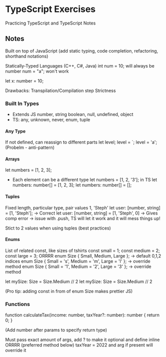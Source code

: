 # TypeScript Exercises

Practicing TypeScript and TypeScript Notes

## Notes

Built on top of JavaScript (add static typing, code completion, refactoring, shorthand notations)

Statically-Typed Languages (C++, C#, Java)
int num = 10; will always be number
num = "a"; won't work

let x: number = 10;

Drawbacks:
Transpilation/Compilation step
Strictness

### Built In Types
- Extends JS number, string boolean, null, undefined, object
- TS: any, unknown, never, enum, tuple

#### Any Type
If not defined, can reassign to different parts
let level;
level = `;
level = 'a';
(Probelm - anti-pattern)

#### Arrays
let numbers = [1, 2, 3];
- Each element can be a different type
let numbers = [1, 2, '3'];
in TS
let numbers: number[] = [1, 2, 3];
let numbers: number[] = [];

#### Tuples
Fixed length, particular type, pair values
1, 'Steph'
let user: [number, string] = [1, 'Steph']; -> Correct
let user: [number, string] = [1, 'Steph', 0] -> Gives comp error
-> issue with .push, TS will let it work and it will mess things up!

Stict to 2 values when using tuples (best practices)

#### Enums
List of related const, like sizes of tshirts
const small = 1;
const medium = 2;
const large = 3;
ORRRR
enum Size { Small, Medium, Large }; -> default 0,1,2 indices
enum Size { Small = 's', Medium = 'm', Large = 'l' }; -> override method
enum Size { Small = '1', Medium = '2', Large = '3' }; -> override method

let mySize: Size = Size.Medium // 2
let mySize: Size = Size.Medium // 2

(Pro tip: adding const in from of enum Size makes prettier JS)

### Functions
function calculateTax(income: number, taxYear?: number): number {
    return 0;
}

(Add number after params to specify return type)

Must pass exact amount of args, add ? to make it optional and define inline
ORRRR (preferred method below)
taxYear = 2022 and arg if present will override it


